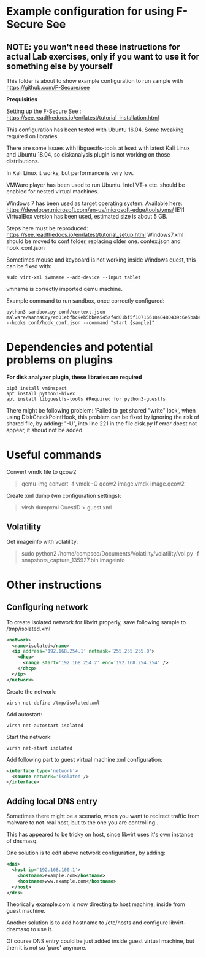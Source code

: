 # Example configuration for using F-Secure See

## NOTE: you won't need these instructions for actual Lab exercises, only if you want to use it for something else by yourself

This folder is about to show example configuration to run sample with https://github.com/F-Secure/see

**Prequisities**

Setting up the F-Secure See : https://see.readthedocs.io/en/latest/tutorial_installation.html

This configuration has been tested with Ubuntu 16.04. Some tweaking required on libraries.

There are some issues with libguestfs-tools at least with latest Kali Linux and Ubuntu 18.04, so diskanalysis plugin is not working on those distributions.

In Kali Linux it works, but performance is very low.

VMWare player has been used to run Ubuntu. Intel VT-x etc. should be enabled for nested virtual machines.

Windows 7 has been used as target operating system. Available here: https://developer.microsoft.com/en-us/microsoft-edge/tools/vms/
IE11 VirtualBox version has been used, estimated size is about 5 GB.

Steps here must be reproduced: https://see.readthedocs.io/en/latest/tutorial_setup.html
Windows7.xml should be moved to conf folder, replacing older one.
contex.json and hook_conf.json 

Sometimes mouse and keyboard is not working inside Windows quest, this can be fixed with:
```shell
sudo virt-xml $vmname --add-device --input tablet
```
vmname is correctly imported qemu machine.

Example command to run sandbox, once correctly configured:
```shell
python3 sandbox.py conf/context.json malware/WannaCry/ed01ebfbc9eb5bbea545af4d01bf5f1071661840480439c6e5babe8e080e41aa.exe --hooks conf/hook_conf.json --command "start {sample}"
```

##

# Dependencies and potential problems on plugins

**For disk analyzer plugin, these libraries are required**

```shell
pip3 install vminspect
apt install python3-hivex
apt install libguestfs-tools #Required for python3-guestfs
```

There might be  following problem: 'Failed to get shared "write" lock', when using DiskCheckPointHook,
this problem can be fixed by ignoring the risk of shared file, by adding:  "-U", into line 221 in the file disk.py
If error doest not appear, it shoud not be added.

# Useful commands

Convert vmdk file to qcow2

> qemu-img convert -f vmdk -O qcow2 image.vmdk image.qcow2

Create xml dump (vm configuration settings):

>virsh dumpxml GuestID > guest.xml

## Volatility
Get imageinfo with volatility:

>sudo python2 /home/compsec/Documents/Volatility/volatility/vol.py -f snapshots_capture_135927.bin imageinfo

# Other instructions

## Configuring network

To create isolated network for libvirt properly,
save following sample to /tmp/isolated.xml

```xml
<network>
  <name>isolated</name>
  <ip address='192.168.254.1' netmask='255.255.255.0'>
    <dhcp>
      <range start='192.168.254.2' end='192.168.254.254' />
    </dhcp>
  </ip>
</network>
```
Create the network:  

```virsh net-define /tmp/isolated.xml```

Add autostart:

```virsh net-autostart isolated```

Start the network: 

```virsh net-start isolated```

Add following part to guest virtual machine xml configuration:

```xml
<interface type='network'>
  <source network='isolated'/>
</interface>

```
## Adding local DNS entry
Sometimes there might be a scenario, when you want to redirect traffic from malware to not-real host, but to the one you are controlling..

This has appeared to be tricky on host, since libvirt uses it's own instance of dnsmasq.

One solution is to edit above network configuration, by adding:
```xml
<dns>
  <host ip='192.168.100.1'>
    <hostname>example.com</hostname>
    <hostname>www.example.com</hostname>
  </host>
</dns>

```
Theorically example.com is now directing to host machine, inside from guest machine.

Another solution is to add hostname to /etc/hosts and configure libvirt-dnsmasq to use it.

Of course DNS entry could be just added inside guest virtual machine, but then it is not so 'pure' anymore.